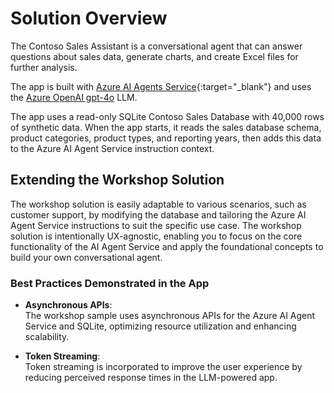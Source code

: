 # Solution Overview

The Contoso Sales Assistant is a conversational agent that can answer questions about sales data, generate charts, and create Excel files for further analysis.

The app is built with [Azure AI Agents Service](https://learn.microsoft.com/azure/ai-services/agents/){:target="_blank"} and uses the [Azure OpenAI gpt-4o](https://learn.microsoft.com/azure/ai-services/openai/concepts/models?tabs=global-standard%2Cstandard-chat-completions) LLM.

The app uses a read-only SQLite Contoso Sales Database with 40,000 rows of synthetic data. When the app starts, it reads the sales database schema, product categories, product types, and reporting years, then adds this data to the Azure AI Agent Service instruction context.

## Extending the Workshop Solution

The workshop solution is easily adaptable to various scenarios, such as customer support, by modifying the database and tailoring the Azure AI Agent Service instructions to suit the specific use case. The workshop solution is intentionally UX-agnostic, enabling you to focus on the core functionality of the AI Agent Service and apply the foundational concepts to build your own conversational agent.

### Best Practices Demonstrated in the App

- **Asynchronous APIs**:  
  The workshop sample uses asynchronous APIs for the Azure AI Agent Service and SQLite, optimizing resource utilization and enhancing scalability.

- **Token Streaming**:  
  Token streaming is incorporated to improve the user experience by reducing perceived response times in the LLM-powered app.

<!-- ## Solution structure

//TODO include a description of the VS Code project

//TODO Screenshots - File Explorer on the left and down in white -->
